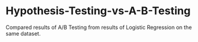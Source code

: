 # Hypothesis-Testing-vs-A-B-Testing

Compared results of A/B Testing from results of Logistic Regression on the same dataset.
